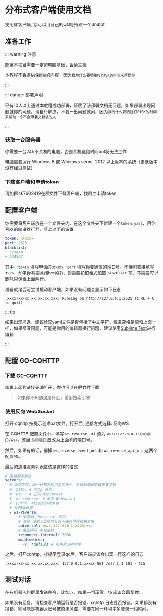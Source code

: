 # 分布式客户端使用文档
使用此客户端, 您可以用自己的QQ号搭建一个Unibot

## 准备工作
::: warning 注意

部署本项目需要一定的电脑基础，会读文档

本教程不会提供`保姆级`的内容，因为`我为什么要牺牲打PJSK的时间来帮助你`

:::

::: danger 部署声明

已有10人以上通过本教程成功部署，证明了该部署文档无问题，如果部署出现问题就你的问题，请自行解决，不要一出问题就问，因为`我为什么要牺牲打PJSK的时间来帮助一个不会照着文档做的人`

:::

### 获取一台服务器
你需要一台24h不关机的电脑，否则关机这段时间bot将无法工作

电脑需要运行 Windows 8 或 Windows server 2012 以上版本的系统（更低版本没有经过测试）


### 下载客户端和申请token
请加群467602419在群文件下载客户端，找群主申请token

## 配置客户端
你需要将客户端放在一个文件夹内，在这个文件夹下新建一个`token.yaml`，用你喜欢的编辑器打开，填上以下的设置
```yaml
token: xxxxxx
port: 2525
blacklist:
- 123456
- 234567
```
其中，`token` 填写申请的token，`port` 填写你要通信的端口号，不懂可直接填写`2525`，如果你有要关闭bot的群，则需要按照格式配置 `blacklist` 项，不需要可以删除只保留上面两行。

准备就绪后可尝试启动客户端，如果没有问题会显示如下日志
```text
[xxxx-xx-xx xx:xx:xx,xxx] Running on http://127.0.0.1:2525 (CTRL + C to quit)
```
::: tip

如果出现闪退，建议检查yaml文件是否包括了中文字符，缩进空格是否和上面一样，如果都没问题，可能是你用的编辑器换行问题，建议使用[Sublime Text](https://www.sublimetext.com/)进行编辑

:::


## 配置 GO-CQHTTP

### 下载 [GO-CQHTTP](https://github.com/Mrs4s/go-cqhttp/releases)

如果上面的链接无法打开，你也可以在群文件下载

>如果你不知道这是什么，善用搜索引擎.

### 使用反向 WebSocket
打开 cqhttp 按提示创建bat文件，打开后, 通信方式选择: 反向WS

在 CQHTTP 配置文件中，填写 `ws_reverse_url` 值为 `ws://127.0.0.1:你的端口/ws/`，这里 `你的端口` 应改为上面填的端口号。

然后，如果有的话，删掉 `ws_reverse_event_url` 和 `ws_reverse_api_url` 这两个配置项。

最后的连接服务列表应该是这样的格式
```yaml
# 连接服务列表
servers:
  # 添加方式，同一连接方式可添加多个，具体配置说明请查看文档
  #- http: # http 通信
  #- ws:   # 正向 Websocket
  #- ws-reverse: # 反向 Websocket
  #- pprof: #性能分析服务器
  # 反向WS设置
  - ws-reverse:
      # 反向WS Universal 地址
      # 注意 设置了此项地址后下面两项将会被忽略
      universal: ws://127.0.0.1:2525/ws/
      # 重连间隔 单位毫秒
      reconnect-interval: 3000
      middlewares:
        <<: *default # 引用默认中间件
```

之后，打开cqhttp，按提示登录qq后，客户端应该会出现一行这样的日志
```text
[xxxx-xx-xx xx:xx:xx,xxx] 127.0.0.1:xxxxx GET /ws/ 1.1 101 - 515
```

## 测试对话

在有机器人的群里发送命令，比如`sk`，如果一切正常，ta 应该会回复你。

如果没有回复，请检查客户端运行是否报错、cqhttp 日志是否报错。如果都没有报错，则可能是机器人账号被腾讯风控，需要在同一环境中多登录一段时间。